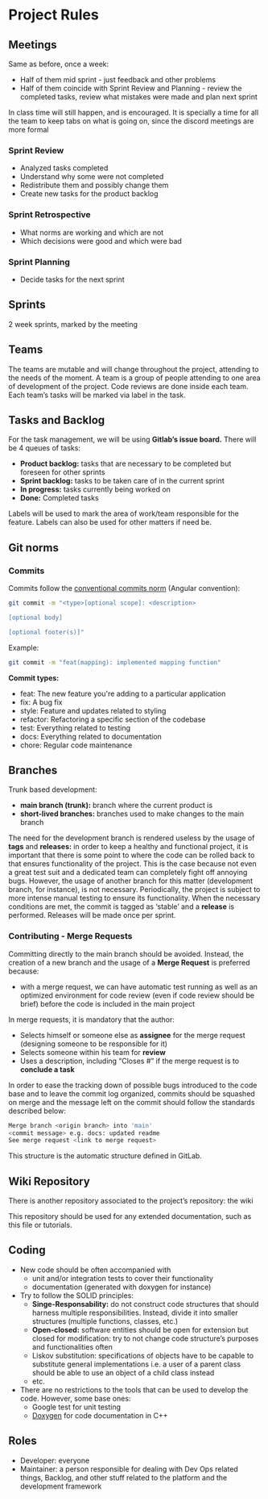 # Project Rules

## Meetings

Same as before, once a week:

- Half of them mid sprint - just feedback and other problems
- Half of them coincide with Sprint Review and Planning - review the completed tasks, review what mistakes were made and plan next sprint

In class time will still happen, and is encouraged. It is specially a time for all the team to keep tabs on what is going on, since the discord meetings are more formal

### Sprint Review

- Analyzed tasks completed
- Understand why some were not completed
- Redistribute them and possibly change them
- Create new tasks for the product backlog

### Sprint Retrospective

- What norms are working and which are not
- Which decisions were good and which were bad

### Sprint Planning

- Decide tasks for the next sprint

## Sprints

2 week sprints, marked by the meeting

## Teams

The teams are mutable and will change throughout the project, attending to the needs of the moment. A team is a group of people attending to one area of development of the project. Code reviews are done inside each team. Each team’s tasks will be marked via label in the task.

## Tasks and Backlog

For the task management, we will be using **Gitlab’s issue board.** There will be 4 queues of tasks:

- **Product backlog:** tasks that are necessary to be completed but foreseen for other sprints
- **Sprint backlog:** tasks to be taken care of in the current sprint
- **In progress:** tasks currently being worked on
- **Done:** Completed tasks

Labels will be used to mark the area of work/team responsible for the feature. Labels can also be used for other matters if need be.

## Git norms

### Commits

Commits follow the [conventional commits norm](https://www.conventionalcommits.org/en/v1.0.0/#specification) (Angular convention):

```bash
git commit -m "<type>[optional scope]: <description>

[optional body]

[optional footer(s)]"
```

Example:

```bash
git commit -m "feat(mapping): implemented mapping function"
```

**Commit types:**

- feat: The new feature you're adding to a particular application
- fix: A bug fix
- style: Feature and updates related to styling
- refactor: Refactoring a specific section of the codebase
- test: Everything related to testing
- docs: Everything related to documentation
- chore: Regular code maintenance

## Branches

Trunk based development:

- **main branch (trunk):** branch where the current product is
- **short-lived branches:** branches used to make changes to the main branch

The need for the development branch is rendered useless by the usage of ********tags******** and ******************releases:****************** in order to keep a healthy and functional project, it is important that there is some point to where the code can be rolled back to that ensures functionality of the project. This is the case because not even a great test suit and a dedicated team can completely fight off annoying bugs. However, the usage of another branch for this matter (development branch, for instance), is not necessary. Periodically, the project is subject to more intense manual testing to ensure its functionality. When the necessary conditions are met, the commit is tagged as ‘stable’ and a **release** is performed. Releases will be made once per sprint.

### Contributing - Merge Requests

Committing directly to the main branch should be avoided. Instead, the creation of a new branch and the usage of a **Merge Request** is preferred because:

- with a merge request, we can have automatic test running as well as an optimized environment for code review (even if code review should be brief) before the code is included in the main project

In merge requests, it is mandatory that the author:

- Selects himself or someone else as **assignee** for the merge request (designing someone to be responsible for it)
- Selects someone within his team for **review**
- Uses a description, including “Closes #<number of issue>” if the merge request is to **conclude a task**

In order to ease the tracking down of possible bugs introduced to the code base and to leave the commit log organized, commits should be squashed on merge and the message left on the commit should follow the standards described below:

```bash
Merge branch <origin branch> into 'main'
<commit message> e.g. docs: updated readme
See merge request <link to merge request>
```

This structure is the automatic structure defined in GitLab.

## Wiki Repository

There is another repository associated to the project’s repository: the wiki

This repository should be used for any extended documentation, such as this file or tutorials.

## Coding

- New code should be often accompanied with 
    - unit and/or integration tests to cover their functionality
    - documentation (generated with doxygen for instance)
- Try to follow the SOLID principles:
    - **Singe-Responsability:** do not construct code structures that should harness multiple responsibilities. Instead, divide it into smaller structures (multiple functions, classes, etc.)
    - **Open-closed:** software entities should be open for extension but closed for modification: try to not change code structure’s purposes and functionalities often
    - Liskov substitution: specifications of objects have to be capable to substitute general implementations i.e. a user of a parent class should be able to use an object of a child class instead
    - etc.
- There are no restrictions to the tools that can be used to develop the code. However, some base ones:
    - Google test for unit testing
    - [Doxygen](https://www.doxygen.nl/) for code documentation in C++

## Roles

- Developer: everyone
- Maintainer: a person responsible for dealing with Dev Ops related things, Backlog, and other stuff related to the platform and the development framework